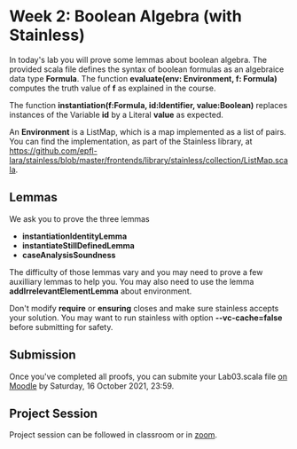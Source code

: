 # Week 2: Boolean Algebra (with Stainless)

In today's lab you will prove some lemmas about boolean algebra.
The provided scala file defines the syntax of boolean formulas as an algebraice data type **Formula**. The function **evaluate(env: Environment, f: Formula)** computes the truth value of **f** as explained in the course. 

The function **instantiation(f:Formula, id:Identifier, value:Boolean)** replaces instances of the Variable **id** by a Literal **value** as expected.

An **Environment** is a ListMap, which is a map implemented as a list of pairs. You can find the implementation, as part of the Stainless library, at https://github.com/epfl-lara/stainless/blob/master/frontends/library/stainless/collection/ListMap.scala.

## Lemmas
We ask you to prove the three lemmas 
- **instantiationIdentityLemma**
- **instantiateStillDefinedLemma**
- **caseAnalysisSoundness**

The difficulty of those lemmas vary and you may need to prove a few auxilliary lemmas to help you. You may also need to use the lemma **addIrrelevantElementLemma** about environment.

Don't modify **require** or **ensuring** closes and make sure stainless accepts your solution. You may want to run stainless with option **--vc-cache=false** before submitting for safety.



## Submission
Once you've completed all proofs, you can submite your Lab03.scala file [on Moodle](https://moodle.epfl.ch/mod/assign/view.php?id=1099233) by Saturday, 16 October 2021, 23:59.

## Project Session
Project session can be followed in classroom or in [zoom](https://epfl.zoom.us/j/69030789600).
